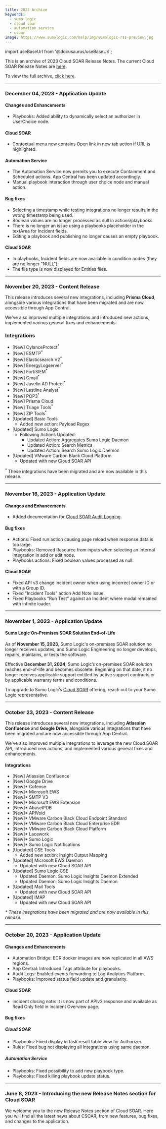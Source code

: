 ```yaml
---
title: 2023 Archive
keywords:
  - sumo logic
  - cloud soar
  - automation service
  - csoar
image: https://www.sumologic.com/help/img/sumologic-rss-preview.jpg
---
```


import useBaseUrl from '@docusaurus/useBaseUrl';

This is an archive of 2023 Cloud SOAR Release Notes. The current Cloud SOAR Release Notes are [here](/release-notes-csoar).

To view the full archive, [click here](/release-notes-csoar/archive).

<!--truncate-->

---
### December 04, 2023 - Application Update

#### Changes and Enhancements
* Playbooks: Added ability to dynamically select an authorizer in UserChoice node.

#### Cloud SOAR
* Contextual menu now contains Open link in new tab action if URL is highlighted.

#### Automation Service
* The Automation Service now permits you to execute Containment and Scheduled actions. App Central has been updated accordingly.
* Manual playbook interaction through user choice node and manual action.

#### Bug fixes
* Selecting a timestamp while testing integrations no longer results in the wrong timestamp being used.
* Boolean values are no longer processed as null in actions/playbooks.
* There is no longer an issue using a playbooks placeholder in the textArea for Incident fields.
* Editing a playbook and publishing no longer causes an empty playbook.

#### Cloud SOAR
* In playbooks, Incident fields are now available in condition nodes (they are no longer "NULL").
* The file type is now displayed for Entities files.


---
### November 20, 2023 - Content Release

This release introduces several new integrations, including **Prisma Cloud**, alongside various integrations that have been migrated and are now accessible through App Central.  

We've also improved multiple integrations and introduced new actions, implemented various general fixes and enhancements.

### Integrations

* [New] CylanceProtect<sup>*</sup>
* [New] ESMTP<sup>*</sup>
* [New] Elasticsearch V2<sup>*</sup>
* [New] EnergyLogserver<sup>*</sup>
* [New] FortiSIEM<sup>*</sup>
* [New] Gmail<sup>*</sup>
* [New] Javelin AD Protect<sup>*</sup>
* [New] Lastline Analyst<sup>*</sup>
* [New] POP3<sup>*</sup>
* [New] Prisma Cloud
* [New] Triage Tools<sup>*</sup>
* [New] ZIP Tools<sup>*</sup>
* [Updated] Basic Tools
  * Added new action: Payload Regex
* [Updated] Sumo Logic
  * Following Actions Updated:
    * Updated Action: Aggregates Sumo Logic Daemon
    * Updated Action: Search Metrics
    * Updated Action: Search Sumo Logic Daemon
* [Updated] VMware Carbon Black Cloud Platform
  * Updated with new Cloud SOAR API

<sup>*</sup> These integrations have been migrated and are now available in this release.


---
### November 16, 2023 - Application Update

#### Changes and Enhancements
* Added documentation for [Cloud SOAR Audit Logging](/docs/platform-services/automation-service/automation-service-audit-logging/).

#### Bug fixes
* Actions: Fixed run action causing page reload when response data is too large.
* Playbooks: Removed Resource from inputs when selecting an Internal integration in add or edit node.
* Playbooks actions: Fixed boolean values processed as null.

#### Cloud SOAR
* Fixed API v3 change incident owner when using incorrect owner ID or with a Group ID.
* Fixed "Incident Tools" action Add Note issue.
* Fixed Playbooks "Run Test" against an Incident where modal remained with infinite loader.


---
### November 1, 2023 - Application Update

#### Sumo Logic On-Premises SOAR Solution End-of-Life

As of **November 15, 2023**, Sumo Logic's on-premises SOAR solution no longer receives updates, and Sumo Logic Engineering no longer develops, repairs, maintains, or tests the software.

Effective **December 31, 2024**, Sumo Logic’s on-premises SOAR solution reaches end-of-life and becomes obsolete. Beginning on that date, it no longer receives applicable support entitled by active support contracts or by applicable warranty terms and conditions.

To upgrade to Sumo Logic’s [Cloud SOAR](/docs/cloud-soar/) offering, reach out to your Sumo Logic representative.


---
### October 23, 2023 - Content Release

This release introduces several new integrations, including **Atlassian Confluence** and **Google Drive**, alongside various integrations that have been migrated and are now accessible through App Central.  

We've also improved multiple integrations to leverage the new Cloud SOAR API, introduced new actions, and implemented various general fixes and enhancements.

#### Integrations

* [New] Atlassian Confluence
* [New] Google Drive
* [New]* Cofense
* [New]* Microsoft EWS
* [New]* SMTP V3
* [New]* Microsoft EWS Extension
* [New]* AbuseIPDB
* [New]* APIVoid
* [New]* VMware Carbon Black Cloud Endpoint Standard
* [New]* VMware Carbon Black Cloud Enterprise EDR
* [New]* VMware Carbon Black Cloud Platform
* [New]* Lacework
* [New]* Sumo Logic
* [New]* Sumo Logic Notifications
* [Updated] CSE Tools
    * Added new action: Insight Output Mapping
* [Updated] Microsoft EWS Daemon
    * Updated with new Cloud SOAR API
* [Updated] Sumo Logic CSE
    * Updated Daemon: Sumo Logic Insights Daemon Extended
    * Updated Daemon: Sumo Logic Insights Daemon
* [Updated] Mail Tools
    * Updated with new Cloud SOAR API
* [Updated] IMAP
    * Updated with new Cloud SOAR API

*\* These integrations have been migrated and are now available in this release.*


---
### October 20, 2023 - Application Update

#### Changes and Enhancements
* Automation Bridge: ECR docker images are now replicated in all AWS regions.
* App Central: Introduced Tags attribute for playbooks.
* Audit Logs: Enabled events forwarding to Log Analytics Platform.
* Playbooks: Improved status field update and granularity.

#### Cloud SOAR
* Incident closing note: It is now part of APIv3 response and available as Read Only field in Incident Overview page.

#### Bug fixes

##### Cloud SOAR
* Playbooks: Fixed display in task result table view for Authorizer.
* Rules: Fixed bug not displaying all Integrations using same daemon.

##### Automation Service
* Playbooks: Fixed possibility to add new playbook type.
* Playbooks: Fixed killing playbook update status.


---
### June 8, 2023 - Introducing the new Release Notes section for Cloud SOAR

We welcome you to the new Release Notes section of Cloud SOAR. Here you will find all the latest news about CSOAR, from new features, bug fixes, and changes to the application.
